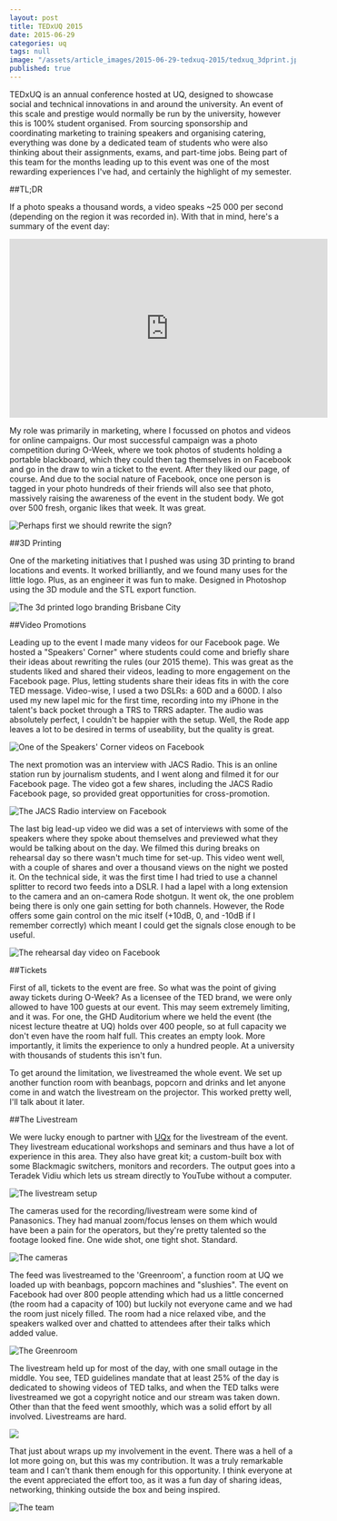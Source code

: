 ```yaml
---
layout: post
title: TEDxUQ 2015
date: 2015-06-29
categories: uq
tags: null
image: "/assets/article_images/2015-06-29-tedxuq-2015/tedxuq_3dprint.jpg"
published: true
---
```




TEDxUQ is an annual conference hosted at UQ, designed to showcase social and technical innovations in and around the university. An event of this scale and prestige would normally be run by the university, however this is 100% student organised. From sourcing sponsorship and coordinating marketing to training speakers and organising catering, everything was done by a dedicated team of students who were also thinking about their assignments, exams, and  part-time jobs. Being part of this team for the months leading up to this event was one of the most rewarding experiences I've had, and certainly the highlight of my semester.

##TL;DR

If a photo speaks a thousand words, a video speaks ~25 000 per second (depending on the region it was recorded in). With that in mind, here's a summary of the event day:

<iframe width="560" height="315" src="https://www.youtube.com/embed/Vm2wSxkbhHc" frameborder="0" allowfullscreen></iframe><br>

My role was primarily in marketing, where I focussed on photos and videos for online campaigns. Our most successful campaign was a photo competition during O-Week, where we took photos of students holding a portable blackboard, which they could then tag themselves in on Facebook and go in the draw to win a ticket to the event. After they liked our page, of course. And due to the social nature of Facebook, once one person is tagged in your photo hundreds of their friends will also see that photo, massively raising the awareness of the event in the student body. We got over 500 fresh, organic likes that week. It was great.

![Perhaps first we should rewrite the sign?]({{site.baseurl}}/assets/images/tedxuq_blackboard.jpg)

##3D Printing

One of the marketing initiatives that I pushed was using 3D printing to brand locations and events. It worked brilliantly, and we found many uses for the little logo. Plus, as an engineer it was fun to make. Designed in Photoshop using the 3D module and the STL export function.

![The 3d printed logo branding Brisbane City]({{site.baseurl}}/assets/images/tedxuq_logo_brisbane.jpg)

##Video Promotions

Leading up to the event I made many videos for our Facebook page. We hosted a "Speakers' Corner" where students could come and briefly share their ideas about rewriting the rules (our 2015 theme). This was great as the students liked and shared their videos, leading to more engagement on the Facebook page. Plus, letting students share their ideas fits in with the core TED message. Video-wise, I used a two DSLRs: a 60D and a 600D. I also used my new lapel mic for the first time, recording into my iPhone in the talent's back pocket through a TRS to TRRS adapter. The audio was absolutely perfect, I couldn't be happier with the setup. Well, the Rode app leaves a lot to be desired in terms of useability, but the quality is great.  

![One of the Speakers' Corner videos on Facebook]({{site.baseurl}}/assets/images/tedxuq_speakers_corner2.jpg)

The next promotion was an interview with JACS Radio. This is an online station run by journalism students, and I went along and filmed it for our Facebook page. The video got a few shares, including the JACS Radio Facebook page, so provided great opportunities for cross-promotion. 

![The JACS Radio interview on Facebook]({{site.baseurl}}/assets/images/tedxuq_jacs_interview.jpg)


The last big lead-up video we did was a set of interviews with some of the speakers where they spoke about themselves and previewed what they would be talking about on the day. We filmed this during breaks on rehearsal day so there wasn't much time for set-up. This video went well, with a couple of shares and over a thousand views on the night we posted it. On the technical side, it was the first time I had tried to use a channel splitter to record two feeds into a DSLR. I had a lapel with a long extension to the camera and an on-camera Rode shotgun. It went ok, the one problem being there is only one gain setting for both channels. However, the Rode offers some gain control on the mic itself (+10dB, 0, and -10dB if I remember correctly) which meant I could get the signals close enough to be useful.  

![The rehearsal day video on Facebook]({{site.baseurl}}/assets/images/tedx_rehearsal_interviews.jpg)

##Tickets

First of all, tickets to the event are free. So what was the point of giving away tickets during O-Week? As a licensee of the TED brand, we were only allowed to have 100 guests at our event. This may seem extremely limiting, and it was. For one, the GHD Auditorium where we held the event (the nicest lecture theatre at UQ) holds over 400 people, so at full capacity we don't even have the room half full. This creates an empty look. More importantly, it limits the experience to only a hundred people. At a university with thousands of students this isn't fun. 

To get around the limitation, we livestreamed the whole event. We set up another function room with beanbags, popcorn and drinks and let anyone come in and watch the livestream on the projector. This worked pretty well, I'll talk about it later.

##The Livestream

We were lucky enough to partner with <a href="http://uqx.uq.edu.au/">UQx</a> for the livestream of the event. They livestream educational workshops and seminars and thus have a lot of experience in this area. They also have great kit; a custom-built box with some Blackmagic switchers, monitors and recorders. The output goes into a Teradek Vidiu which lets us stream directly to YouTube without a computer. 

![The livestream setup]({{site.baseurl}}/assets/images/tedxuq_livestream_box.jpg)

The cameras used for the recording/livestream were some kind of Panasonics. They had manual zoom/focus lenses on them which would have been a pain for the operators, but they're pretty talented so the footage looked fine. One wide shot, one tight shot. Standard.

![The cameras]({{site.baseurl}}/assets/images/tedxuq_cameras.jpg)

The feed was livestreamed to the 'Greenroom', a function room at UQ we loaded up with beanbags, popcorn machines and "slushies". The event on Facebook had over 800 people attending which had us a little concerned (the room had a capacity of 100) but luckily not everyone came and we had the room just nicely filled. The room had a nice relaxed vibe, and the speakers walked over and chatted to attendees after their talks which added value. 

![The Greenroom]({{site.baseurl}}/assets/images/tedxuq_greenroom.jpg)

The livestream held up for most of the day, with one small outage in the middle. You see, TED guidelines mandate that at least 25% of the day is dedicated to showing videos of TED talks, and when the TED talks were livestreamed we got a copyright notice and our stream was taken down. Other than that the feed went smoothly, which was a solid effort by all involved. Livestreams are hard.

![]({{site.baseurl}}/assets/images/tedxuq_setup.jpg)

That just about wraps up my involvement in the event. There was a hell of a lot more going on, but this was my contribution. It was a truly remarkable team and I can't thank them enough for this opportunity. I think everyone at the event appreciated the effort too, as it was a fun day of sharing ideas, networking, thinking outside the box and being inspired. 

![The team]({{site.baseurl}}/assets/images/tedxuq_team.jpg)

